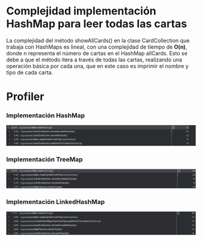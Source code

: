 # Complejidad implementación HashMap para leer todas las cartas

La complejidad del método showAllCards() en la clase CardCollection que trabaja con HashMaps es lineal, con una complejidad de tiempo de **O(n)**, donde n representa el número de cartas en el HashMap allCards. Esto se debe a que el método itera a través de todas las cartas, realizando una operación básica por cada una, que en este caso es imprimir el nombre y tipo de cada carta.


# Profiler
### Implementación HashMap
![x](ProfilerHoja6/HashMap.png)

### Implementación TreeMap
![x](ProfilerHoja6/TreeMap.png)

### Implementación LinkedHashMap
![x](ProfilerHoja6/LinkedHashMap.png)
